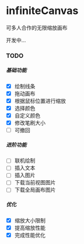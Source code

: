 # infiniteCanvas
可多人合作的无限缩放画布



开发中...



### TODO

##### 基础功能

- [x] 绘制线条
- [x] 拖动画布
- [x] 根据鼠标位置进行缩放
- [x] 选择颜色
- [x] 自定义颜色
- [x] 修改笔刷大小
- [ ] 可撤回

##### 进阶功能

- [ ] 联机绘制
- [ ] 插入文本
- [ ] 插入图片
- [ ] 下载当前视图图片
- [ ] 下载全局画布图片

##### 优化

- [x] 缩放大小限制
- [x] 提高缩放性能
- [x] 完成性能优化